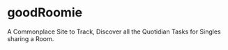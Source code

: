 # goodRoomie
A Commonplace Site to Track, Discover all the Quotidian Tasks for Singles sharing a Room.
